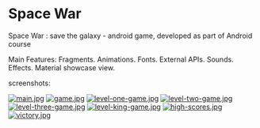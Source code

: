 # Space War
 Space War : save the galaxy - android game, developed as part of Android course
 
Main Features:
Fragments.
Animations.
Fonts.
External APIs.
Sounds.
Effects.
Material showcase view.


screenshots:

[![main.jpg](https://i.postimg.cc/MHxrfmtf/main.jpg)](https://postimg.cc/zbtk9Wsq)
[![game.jpg](https://i.postimg.cc/G2Nmc9jf/game.jpg)](https://postimg.cc/r01kjV3G)
[![level-one-game.jpg](https://i.postimg.cc/65ZhRmy7/level-one-game.jpg)](https://postimg.cc/YhpgB8Nk)
[![level-two-game.jpg](https://i.postimg.cc/qBPskxjp/level-two-game.jpg)](https://postimg.cc/qgGhwnPF)
[![level-three-game.jpg](https://i.postimg.cc/BZKFw1sk/level-three-game.jpg)](https://postimg.cc/9zczD0DY)
[![level-king-game.jpg](https://i.postimg.cc/Px8CcBGY/level-king-game.jpg)](https://postimg.cc/zb8DH2GG)
[![high-scores.jpg](https://i.postimg.cc/Kv5RdPWq/high-scores.jpg)](https://postimg.cc/BXXSFK4H)
[![victory.jpg](https://i.postimg.cc/zGt3fJ8T/victory.jpg)](https://postimg.cc/Xr5nH6Zv)
